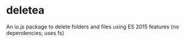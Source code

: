 # deletea
An io.js package to delete folders and files using ES 2015 features (no dependencies; uses fs)
